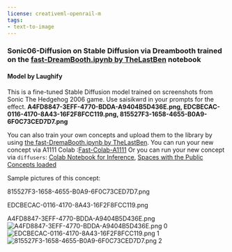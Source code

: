 ```yaml
---
license: creativeml-openrail-m
tags:
- text-to-image
---
```

### Sonic06-Diffusion on Stable Diffusion via Dreambooth trained on the [fast-DreamBooth.ipynb by TheLastBen](https://colab.research.google.com/github/TheLastBen/fast-stable-diffusion/blob/main/fast-DreamBooth.ipynb) notebook
#### Model by Laughify 
This is a fine-tuned Stable Diffusion model trained on screenshots from Sonic The Hedgehog 2006 game. Use saisikwrd in your prompts for the effect. **A4FD8847-3EFF-4770-BDDA-A9404B5D436E.png, EDCBECAC-0116-4170-8A43-16F2F8FCC119.png, 815527F3-1658-4655-B0A9-6F0C73CED7D7.png**

You can also train your own concepts and upload them to the library by using [the fast-DremaBooth.ipynb by TheLastBen](https://colab.research.google.com/github/TheLastBen/fast-stable-diffusion/blob/main/fast-DreamBooth.ipynb).
You can run your new concept via A1111 Colab :[Fast-Colab-A1111](https://colab.research.google.com/github/TheLastBen/fast-stable-diffusion/blob/main/fast_stable_diffusion_AUTOMATIC1111.ipynb)
Or you can run your new concept via `diffusers`: [Colab Notebook for Inference](https://colab.research.google.com/github/huggingface/notebooks/blob/main/diffusers/sd_dreambooth_inference.ipynb), [Spaces with the Public Concepts loaded](https://huggingface.co/spaces/sd-dreambooth-library/stable-diffusion-dreambooth-concepts)

Sample pictures of this concept:

815527F3-1658-4655-B0A9-6F0C73CED7D7.png

EDCBECAC-0116-4170-8A43-16F2F8FCC119.png

A4FD8847-3EFF-4770-BDDA-A9404B5D436E.png
![A4FD8847-3EFF-4770-BDDA-A9404B5D436E.png 0](https://huggingface.co/Laughify/sonic06-diffusion/resolve/main/concept_images/A4FD8847-3EFF-4770-BDDA-A9404B5D436E.png)
    ![EDCBECAC-0116-4170-8A43-16F2F8FCC119.png 1](https://huggingface.co/Laughify/sonic06-diffusion/resolve/main/concept_images/EDCBECAC-0116-4170-8A43-16F2F8FCC119.png)
    ![815527F3-1658-4655-B0A9-6F0C73CED7D7.png 2](https://huggingface.co/Laughify/sonic06-diffusion/resolve/main/concept_images/815527F3-1658-4655-B0A9-6F0C73CED7D7.png)
    
